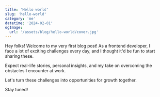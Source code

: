 ```yaml
---
title: 'Hello world'
slug: 'hello-world'
category: 'me'
datetime: '2024-02-01'
ogImage:
  url: '/assets/blog/hello-world/cover.jpg'
---
```


Hey folks! Welcome to my very first blog post! As a frontend developer, I face a lot of exciting challenges every day, and I thought it'd be fun to start sharing these.

Expect real-life stories, personal insights, and my take on overcoming the obstacles I encounter at work.

Let's turn these challenges into opportunities for growth together.

Stay tuned!
